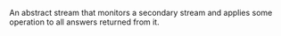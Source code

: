 An abstract stream that monitors a secondary stream and applies some operation to all answers returned from it.